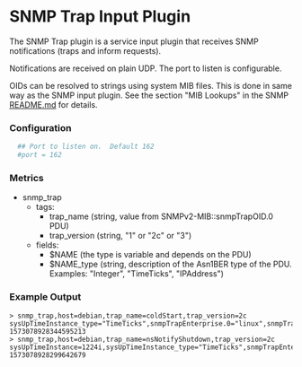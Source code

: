 # SNMP Trap Input Plugin

The SNMP Trap plugin is a service input plugin that receives SNMP
notifications (traps and inform requests).

Notifications are received on plain UDP. The port to listen is
configurable.

OIDs can be resolved to strings using system MIB files. This is done
in same way as the SNMP input plugin. See the section "MIB Lookups" in
the SNMP [README.md](../snmp/README.md) for details.

### Configuration
```toml
  ## Port to listen on.  Default 162
  #port = 162
```

### Metrics

- snmp_trap
  - tags:
	- trap_name (string, value from SNMPv2-MIB::snmpTrapOID.0 PDU)
	- trap_version (string, "1" or "2c" or "3")
  - fields:
	- $NAME (the type is variable and depends on the PDU)
	- $NAME_type (string, description of the Asn1BER type of the PDU.  Examples: "Integer", "TimeTicks", "IPAddress")

### Example Output
```
> snmp_trap,host=debian,trap_name=coldStart,trap_version=2c sysUpTimeInstance_type="TimeTicks",snmpTrapEnterprise.0="linux",snmpTrapEnterprise.0_type="ObjectIdentifier",sysUpTimeInstance=1i 1573078928344595213
> snmp_trap,host=debian,trap_name=nsNotifyShutdown,trap_version=2c sysUpTimeInstance=1224i,sysUpTimeInstance_type="TimeTicks",snmpTrapEnterprise.0="netSnmpNotificationPrefix",snmpTrapEnterprise.0_type="ObjectIdentifier" 1573078928299642679
```
